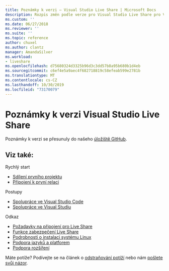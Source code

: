 ```yaml
---
title: Poznámky k verzi – Visual Studio Live Share | Microsoft Docs
description: Rozpis změn podle verze pro Visual Studio Live Share pro Visual Studio a VS Code.
ms.custom: ''
ms.date: 06/27/2018
ms.reviewer: ''
ms.suite: ''
ms.topic: reference
author: chuxel
ms.author: clantz
manager: AmandaSilver
ms.workload:
- liveshare
ms.openlocfilehash: d75680324d3325b96d3c3dd57b8a95b680b1d4eb
ms.sourcegitcommit: c6ef4e5a9aec4f682718819c58efeab599e2781b
ms.translationtype: MT
ms.contentlocale: cs-CZ
ms.lasthandoff: 10/30/2019
ms.locfileid: "73170079"
---
```

<!--
Copyright © Microsoft Corporation
All rights reserved.
Creative Commons Attribution 4.0 License (International): https://creativecommons.org/licenses/by/4.0/legalcode
-->

# <a name="visual-studio-live-share-release-notes"></a>Poznámky k verzi Visual Studio Live Share

<!-- Placeholder in the event anyone has bookmarked the direct link -->
Poznámky k verzi se přesunuly do našeho [úložiště GitHub](https://aka.ms/vsls-releases).

## <a name="see-also"></a>Viz také:

Rychlý start

- [Sdílení prvního projektu](../quickstart/share.md)
- [Připojení k první relaci](../quickstart/join.md)

Postupy

- [Spolupráce ve Visual Studio Code](../how-to-guides/vscode.md)
- [Spolupráce ve Visual Studiu](../how-to-guides/vs.md)

Odkaz

- [Požadavky na připojení pro Live Share](connectivity.md)
- [Funkce zabezpečení Live Share](security.md)
- [Podrobnosti o instalaci systému Linux](linux.md)
- [Podpora jazyků a platforem](platform-support.md)
- [Podpora rozšíření](extensions.md)

Máte potíže? Podívejte se na článek o [odstraňování potíží](../troubleshooting.md) nebo nám [pošlete svůj názor](../support.md).
